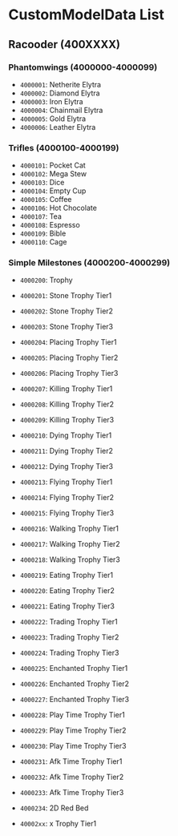 # CustomModelData List

## Racooder (400XXXX)

### Phantomwings (4000000-4000099)

- `4000001`: Netherite Elytra
- `4000002`: Diamond Elytra
- `4000003`: Iron Elytra
- `4000004`: Chainmail Elytra
- `4000005`: Gold Elytra
- `4000006`: Leather Elytra

### Trifles (4000100-4000199)

- `4000101`: Pocket Cat
- `4000102`: Mega Stew
- `4000103`: Dice
- `4000104`: Empty Cup
- `4000105`: Coffee
- `4000106`: Hot Chocolate
- `4000107`: Tea
- `4000108`: Espresso
- `4000109`: Bible
- `4000110`: Cage

### Simple Milestones (4000200-4000299)

- `4000200`: Trophy
- `4000201`: Stone Trophy Tier1
- `4000202`: Stone Trophy Tier2
- `4000203`: Stone Trophy Tier3
- `4000204`: Placing Trophy Tier1
- `4000205`: Placing Trophy Tier2
- `4000206`: Placing Trophy Tier3
- `4000207`: Killing Trophy Tier1
- `4000208`: Killing Trophy Tier2
- `4000209`: Killing Trophy Tier3
- `4000210`: Dying Trophy Tier1
- `4000211`: Dying Trophy Tier2
- `4000212`: Dying Trophy Tier3
- `4000213`: Flying Trophy Tier1
- `4000214`: Flying Trophy Tier2
- `4000215`: Flying Trophy Tier3
- `4000216`: Walking Trophy Tier1
- `4000217`: Walking Trophy Tier2
- `4000218`: Walking Trophy Tier3
- `4000219`: Eating Trophy Tier1
- `4000220`: Eating Trophy Tier2
- `4000221`: Eating Trophy Tier3
- `4000222`: Trading Trophy Tier1
- `4000223`: Trading Trophy Tier2
- `4000224`: Trading Trophy Tier3
- `4000225`: Enchanted Trophy Tier1
- `4000226`: Enchanted Trophy Tier2
- `4000227`: Enchanted Trophy Tier3
- `4000228`: Play Time Trophy Tier1
- `4000229`: Play Time Trophy Tier2
- `4000230`: Play Time Trophy Tier3
- `4000231`: Afk Time Trophy Tier1
- `4000232`: Afk Time Trophy Tier2
- `4000233`: Afk Time Trophy Tier3
- `4000234`: 2D Red Bed

- `40002xx`: x Trophy Tier1
